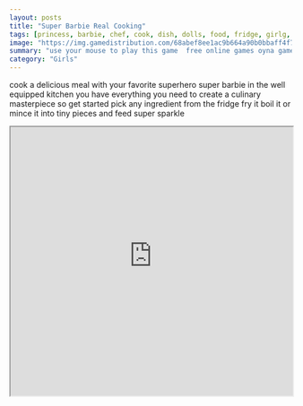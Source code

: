 ```yaml
---
layout: posts
title: "Super Barbie Real Cooking"
tags: [princess, barbie, chef, cook, dish, dolls, food, fridge, girlg, ingredients, power, real, recipe, simulation, super, sparkle, free, online, games, oyna, game, free, games, play, play, games]
image: "https://img.gamedistribution.com/68abef8ee1ac9b664a90b0bbaff4f770.jpg"
summary: "use your mouse to play this game  free online games oyna game free games play play games"
category: "Girls"
---
```


cook a delicious meal with your favorite superhero super barbie in the well equipped kitchen you have everything you need to create a culinary masterpiece so get started pick any ingredient from the fridge fry it boil it or mince it into tiny pieces and feed super sparkle

<iframe width="100%" height="480px;" src="https://flash.gamedistribution.com?game=68abef8ee1ac9b664a90b0bbaff4f770"></iframe>
